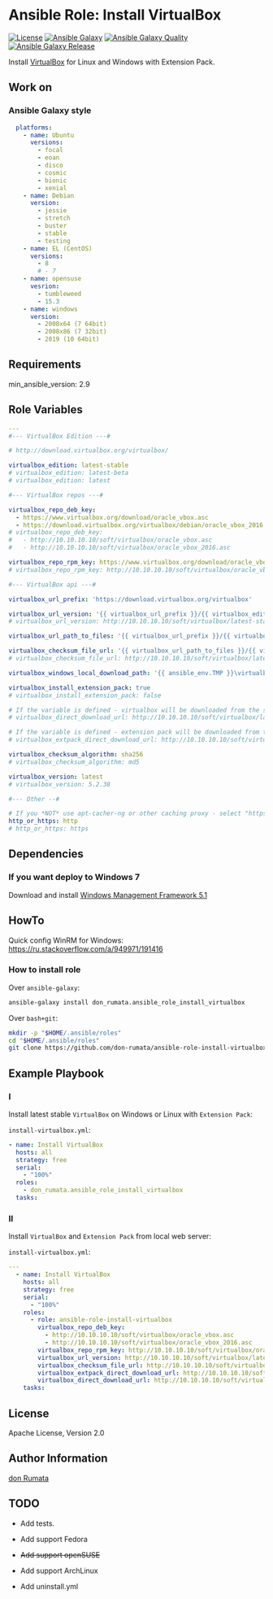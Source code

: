 # Ansible Role: Install VirtualBox

[![License][license-image]][license-url] [![Ansible Galaxy][ansible-galaxy-image]][ansible-galaxy-url] [![Ansible Galaxy Quality][ansible-galaxy-quality-image]][ansible-galaxy-url] [![Ansible Galaxy Release][ansible-galaxy-release-image]][ansible-galaxy-url]

Install [VirtualBox](https://virtualbox.org) for Linux and Windows with Extension Pack.

## Work on

### Ansible Galaxy style

```yaml
  platforms:
    - name: Ubuntu
      versions:
        - focal
        - eoan
        - disco
        - cosmic
        - bionic
        - xenial
    - name: Debian
      version:
        - jessie
        - stretch
        - buster
        - stable
        - testing
    - name: EL (CentOS)
      versions:
        - 8
        # - 7
    - name: opensuse
      vesrion:
        - tumbleweed
        - 15.3
    - name: windows
      version:
        - 2008x64 (7 64bit)
        - 2008x86 (7 32bit)
        - 2019 (10 64bit)
```

## Requirements

min_ansible_version: 2.9

## Role Variables

```yaml
---
#--- VirtualBox Edition ---#

# http://download.virtualbox.org/virtualbox/

virtualbox_edition: latest-stable
# virtualbox_edition: latest-beta
# virtualbox_edition: latest

#--- VirtualBox repos ---#

virtualbox_repo_deb_key:
  - https://www.virtualbox.org/download/oracle_vbox.asc
  - https://download.virtualbox.org/virtualbox/debian/oracle_vbox_2016.asc
# virtualbox_repo_deb_key:
#   - http://10.10.10.10/soft/virtualbox/oracle_vbox.asc
#   - http://10.10.10.10/soft/virtualbox/oracle_vbox_2016.asc

virtualbox_repo_rpm_key: https://www.virtualbox.org/download/oracle_vbox.asc
# virtualbox_repo_rpm_key: http://10.10.10.10/soft/virtualbox/oracle_vbox.asc

#--- VirtualBox api ---#

virtualbox_url_prefix: 'https://download.virtualbox.org/virtualbox'

virtualbox_url_version: '{{ virtualbox_url_prefix }}/{{ virtualbox_edition | upper }}.TXT'
# virtualbox_url_version: http://10.10.10.10/soft/virtualbox/latest-stable.txt

virtualbox_url_path_to_files: '{{ virtualbox_url_prefix }}/{{ virtualbox_available_version_fact }}'

virtualbox_checksum_file_url: '{{ virtualbox_url_path_to_files }}/{{ virtualbox_checksum_algorithm | upper }}SUMS'
# virtualbox_checksum_file_url: http://10.10.10.10/soft/virtualbox/latest-stable/SHA256SUMS

virtualbox_windows_local_download_path: '{{ ansible_env.TMP }}\virtualbox'

virtualbox_install_extension_pack: true
# virtualbox_install_extension_pack: false

# If the variable is defined - virtualbox will be downloaded from the specified location (Windows only)
# virtualbox_direct_download_url: http://10.10.10.10/soft/virtualbox/latest-stable/virtualbox-latest.exe

# If the variable is defined - extension pack will be downloaded from the specified location
# virtualbox_extpack_direct_download_url: http://10.10.10.10/soft/virtualbox/latest-stable/oracle_vm_virtualbox_extension_pack-latest.vbox-extpack

virtualbox_checksum_algorithm: sha256
# virtualbox_checksum_algorithm: md5

virtualbox_version: latest
# virtualbox_version: 5.2.38

#--- Other --#

# If you *NOT* use apt-cacher-ng or other caching proxy - select "https".
http_or_https: http
# http_or_https: https
```

## Dependencies

### If you want deploy to Windows 7

Download and install [Windows Management Framework 5.1](https://www.microsoft.com/en-us/download/details.aspx?id=54616)

## HowTo

Quick config WinRM for Windows: <https://ru.stackoverflow.com/a/949971/191416>

### How to install role

Over `ansible-galaxy`:

```bash
ansible-galaxy install don_rumata.ansible_role_install_virtualbox
```

Over `bash+git`:

```bash
mkdir -p "$HOME/.ansible/roles"
cd "$HOME/.ansible/roles"
git clone https://github.com/don-rumata/ansible-role-install-virtualbox don_rumata.ansible_role_install_virtualbox
```

## Example Playbook

### I

Install latest stable `VirtualBox` on Windows or Linux with `Extension Pack`:

`install-virtualbox.yml`:

```yaml
- name: Install VirtualBox
  hosts: all
  strategy: free
  serial:
    - "100%"
  roles:
    - don_rumata.ansible_role_install_virtualbox
  tasks:
```

### II

Install `VirtualBox` and `Extension Pack` from local web server:

`install-virtualbox.yml`:

```yaml
---
  - name: Install VirtualBox
    hosts: all
    strategy: free
    serial:
      - "100%"
    roles:
      - role: ansible-role-install-virtualbox
        virtualbox_repo_deb_key:
          - http://10.10.10.10/soft/virtualbox/oracle_vbox.asc
          - http://10.10.10.10/soft/virtualbox/oracle_vbox_2016.asc
        virtualbox_repo_rpm_key: http://10.10.10.10/soft/virtualbox/oracle_vbox.asc
        virtualbox_url_version: http://10.10.10.10/soft/virtualbox/latest-stable.txt
        virtualbox_checksum_file_url: http://10.10.10.10/soft/virtualbox/latest-stable/SHA256SUMS
        virtualbox_extpack_direct_download_url: http://10.10.10.10/soft/virtualbox/latest-stable/oracle_vm_virtualbox_extension_pack-latest.vbox-extpack
        virtualbox_direct_download_url: http://10.10.10.10/soft/virtualbox/latest-stable/virtualbox-latest.exe
    tasks:
```

## License

Apache License, Version 2.0

## Author Information

[don Rumata](https://github.com/don-rumata)

## TODO

- Add tests.

- Add support Fedora

- ~~Add support openSUSE~~

- Add support ArchLinux

- Add uninstall.yml

[license-image]: https://img.shields.io/github/license/don-rumata/ansible-role-install-virtualbox.svg
[license-url]: https://opensource.org/licenses/Apache-2.0

[ansible-galaxy-image]: https://img.shields.io/badge/ansible_galaxy-don__rumata.ansible__role__install__virtualbox-blue.svg
[ansible-galaxy-url]: https://galaxy.ansible.com/don_rumata/ansible_role_install_virtualbox

[ansible-galaxy-quality-image]: https://img.shields.io/ansible/quality/62939

[ansible-galaxy-release-image]: https://img.shields.io/github/v/release/don-rumata/ansible-role-install-virtualbox.svg?include_prereleases
